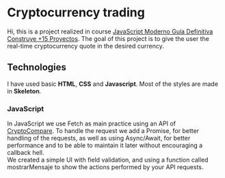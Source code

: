# Cryptocurrency trading

Hi, this is a project realized in course [JavaScript Moderno Guía Definitiva Construye +15 Proyectos](https://www.udemy.com/course/javascript-moderno-guia-definitiva-construye-10-proyectos/). The goal of this project is to give the user the real-time cryptocurrency quote in the desired currency.

## Technologies

I have used basic **HTML**, **CSS** and **Javascript**. Most of the styles are made in **Skeleton**.

### JavaScript

In JavaScript we use Fetch as main practice using an API of [CryptoCompare](https://min-api.cryptocompare.com/). To handle the request we add a Promise, for better handling of the requests, as well as using Async/Await, for better performance and to be able to maintain it later without encouraging a callback hell.<br>
We created a simple UI with field validation, and using a function called mostrarMensaje to show the actions performed by your API requests.
